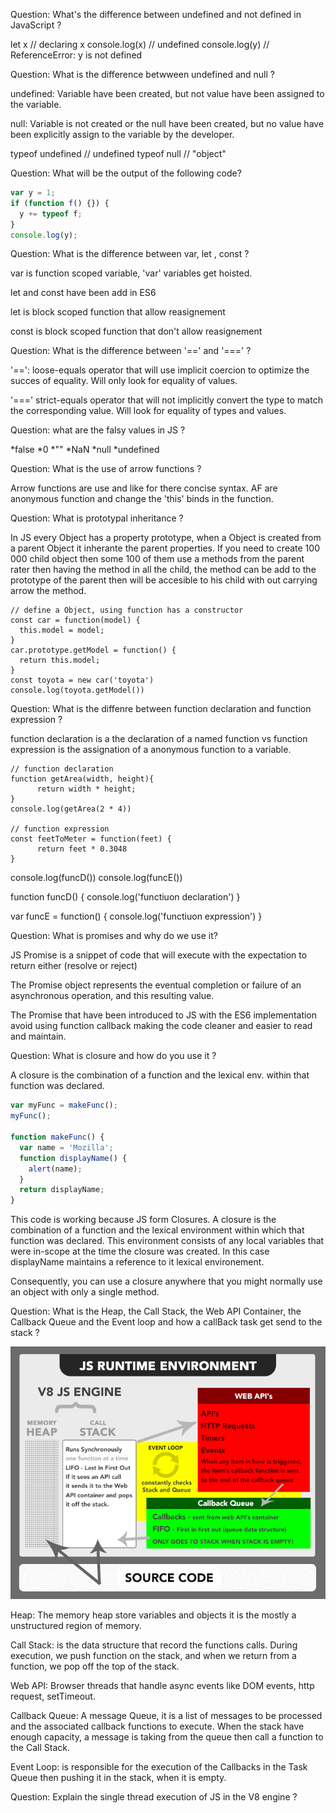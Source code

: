 
Question: What's the difference between undefined and not defined in JavaScript ?

let x // declaring x
console.log(x) // undefined
console.log(y) // ReferenceError: y is not defined

Question: What is the difference betwween undefined and null ? 

undefined: Variable have been created, but not value have been assigned to the variable.

null: Variable is not created or the null have been created, but no value have been explicitly assign to the variable by the developer.

typeof undefined // undefined
typeof null // "object" 

Question: What will be the output of the following code?

```js
var y = 1;
if (function f() {}) {
  y += typeof f;
}
console.log(y);
```

Question: What is the difference between var, let , const ?

var is function scoped variable, 'var' variables get hoisted.

let and const have been add in ES6 

let is block scoped function that allow reasignement

const is block scoped function that don't allow reasignement

Question: What is the difference between '==' and '===' ?

'==': loose-equals operator that will use implicit coercion to optimize the succes of equality. Will only look for equality of values.

'===' strict-equals operator that will not implicitly convert the type to match the corresponding value. Will look for equality of types and values.

Question: what are the falsy values in JS ?

*false
*0
*""
*NaN
*null
*undefined

Question: What is the use of arrow functions ? 

Arrow functions are use and like for there concise syntax. AF are anonymous function and change the 'this' binds in the function.

Question: What is prototypal inheritance ?

In JS every Object has a property prototype, when a Object is created from a parent Object it inherante the parent properties. If you need to create 100 000 child object then some 100 of them use a methods from the parent rater then having the method in all the child, the method can be add to the prototype of the parent then will be accesible to his child with out carrying arrow the method.

```
// define a Object, using function has a constructor
const car = function(model) {
  this.model = model;
}
car.prototype.getModel = function() {
  return this.model;
}
const toyota = new car('toyota')
console.log(toyota.getModel())
```

Question: What is the diffenre between function declaration and function expression ?

function declaration is a the declaration of a named function vs function expression is the assignation of a anonymous function to a variable.

```
// function declaration 
function getArea(width, height){
      return width * height;
}
console.log(getArea(2 * 4))

// function expression
const feetToMeter = function(feet) {
      return feet * 0.3048
}
```

console.log(funcD())
console.log(funcE())

function funcD() {
  console.log('functiuon declaration')
}

var funcE = function() {
  console.log('functiuon expression')
}

Question: What is promises and why do we use it?

JS Promise is a snippet of code that will execute with the expectation to return either (resolve or reject)

The Promise object represents the eventual completion or failure of an asynchronous operation, and this resulting value.

The Promise that have been introduced to JS with the ES6 implementation avoid using function callback making the code cleaner and easier to read and maintain.

Question: What is closure and how do you use it ?

A closure is the combination of a function and the lexical env. within that function was declared.

```js
var myFunc = makeFunc();
myFunc();

function makeFunc() {
  var name = 'Mozilla';
  function displayName() {
    alert(name);
  }
  return displayName;
}
```
This code is working because JS form Closures. A closure is the combination of a function and the lexical environment within which that function was declared. This environment consists of any local variables that were in-scope at the time the closure was created. In this case displayName maintains a reference to it lexical environement.

Consequently, you can use a closure anywhere that you might normally use an object with only a single method.


Question: What is the Heap, the Call Stack, the Web API Container, the Callback Queue and the Event loop and how a callBack task get send to the stack ?

![V8 JS runtime Engine](../assets/img/JS_runtime_env.png)

Heap: The memory heap store variables and objects it is the mostly a unstructured region of memory.

Call Stack: is the data structure that record the functions calls. During execution, we push function on the stack, and when we return from a function, we pop off the top of the stack.

Web API: Browser threads that handle async events like DOM events, http request, setTimeout. 

Callback Queue: A message Queue, it is a list of messages to be processed and the associated callback functions to execute. When the stack have enough capacity, a message is taking from the queue then call a function to the Call Stack.

Event Loop: is responsible for the execution of the Callbacks in the Task Queue then pushing it in the stack, when it is empty.

Question: Explain the single thread execution of JS in the V8 engine ?

